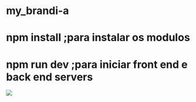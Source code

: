 # my_brandi-a
# npm install ;para instalar os modulos
# npm run dev ;para iniciar front end e back end servers 
<img src="https://raw.githubusercontent.com/iptomar/Brandi-2018-2019-Turma-A/master/Server/postman_screenshots/utilizadores/GETUsers/getAllusers_sucess.PNG" data-canonical-src="https://raw.githubusercontent.com/iptomar/Brandi-2018-2019-Turma-A/master/Server/postman_screenshots/utilizadores/GETUsers/getAllusers_sucess.PNG" />
